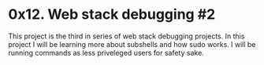 # 0x12. Web stack debugging #2

This project is the third in series of web stack debugging projects.
In this project I will be learning more about subshells and how sudo works. I will be running commands as less priveleged users for safety sake.

